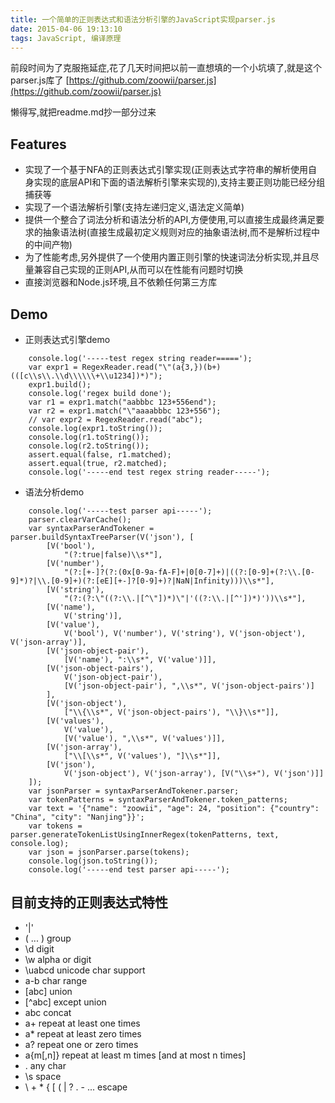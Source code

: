 ```yaml
---
title: 一个简单的正则表达式和语法分析引擎的JavaScript实现parser.js
date: 2015-04-06 19:13:10
tags: JavaScript, 编译原理
---
```

前段时间为了克服拖延症,花了几天时间把以前一直想填的一个小坑填了,就是这个parser.js库了 [https://github.com/zoowii/parser.js](https://github.com/zoowii/parser.js)

懒得写,就把readme.md抄一部分过来


## Features
* 实现了一个基于NFA的正则表达式引擎实现(正则表达式字符串的解析使用自身实现的底层API和下面的语法解析引擎来实现的),支持主要正则功能已经分组捕获等
* 实现了一个语法解析引擎(支持左递归定义,语法定义简单)
* 提供一个整合了词法分析和语法分析的API,方便使用,可以直接生成最终满足要求的抽象语法树(直接生成最初定义规则对应的抽象语法树,而不是解析过程中的中间产物)
* 为了性能考虑,另外提供了一个使用内置正则引擎的快速词法分析实现,并且尽量兼容自己实现的正则API,从而可以在性能有问题时切换
* 直接浏览器和Node.js环境,且不依赖任何第三方库

## Demo

* 正则表达式引擎demo

```
    console.log('-----test regex string reader=====');
    var expr1 = RegexReader.read("\"(a{3,})(b+)(([c\\s\\.\\d\\\\\\+\\u1234])*)");
    expr1.build();
    console.log('regex build done');
    var r1 = expr1.match("aabbbc 123+556end");
    var r2 = expr1.match("\"aaaabbbc 123+556");
    // var expr2 = RegexReader.read("abc");
    console.log(expr1.toString());
    console.log(r1.toString());
    console.log(r2.toString());
    assert.equal(false, r1.matched);
    assert.equal(true, r2.matched);
    console.log('-----end test regex string reader-----');
```
    
* 语法分析demo

```
    console.log('-----test parser api-----');
    parser.clearVarCache();
    var syntaxParserAndTokener = parser.buildSyntaxTreeParser(V('json'), [
        [V('bool'),
            "(?:true|false)\\s*"],
        [V('number'),
            "(?:[+-]?(?:(0x[0-9a-fA-F]+|0[0-7]+)|((?:[0-9]+(?:\\.[0-9]*)?|\\.[0-9]+)(?:[eE][+-]?[0-9]+)?|NaN|Infinity)))\\s*"],
        [V('string'),
            "(?:(?:\"((?:\\.|[^\"])*)\"|'((?:\\.|[^'])*)'))\\s*"],
        [V('name'),
            V('string')],
        [V('value'),
            V('bool'), V('number'), V('string'), V('json-object'), V('json-array')],
        [V('json-object-pair'),
            [V('name'), ":\\s*", V('value')]],
        [V('json-object-pairs'),
            V('json-object-pair'),
            [V('json-object-pair'), ",\\s*", V('json-object-pairs')]
        ],
        [V('json-object'),
            ["\\{\\s*", V('json-object-pairs'), "\\}\\s*"]],
        [V('values'),
            V('value'),
            [V('value'), ",\\s*", V('values')]],
        [V('json-array'),
            ["\\[\\s*", V('values'), "]\\s*"]],
        [V('json'),
            V('json-object'), V('json-array'), [V("\\s+"), V('json')]]
    ]);
    var jsonParser = syntaxParserAndTokener.parser;
    var tokenPatterns = syntaxParserAndTokener.token_patterns;
    var text = '{"name": "zoowii", "age": 24, "position": {"country": "China", "city": "Nanjing"}}';
    var tokens = parser.generateTokenListUsingInnerRegex(tokenPatterns, text, console.log);
    var json = jsonParser.parse(tokens);
    console.log(json.toString());
    console.log('-----end test parser api-----');
```
    

## 目前支持的正则表达式特性

* '|'
* ( ... ) group
* \d digit
* \w alpha or digit
* \uabcd unicode char support
* a-b char range
* [abc] union
* [^abc] except union
* abc concat
* a+ repeat at least one times
* a* repeat at least zero times
* a? repeat one or zero times
* a{m[,n]} repeat at least m times [and at most n times]
* . any char
* \s space
* \ + * { [ ( | \? . - ... escape